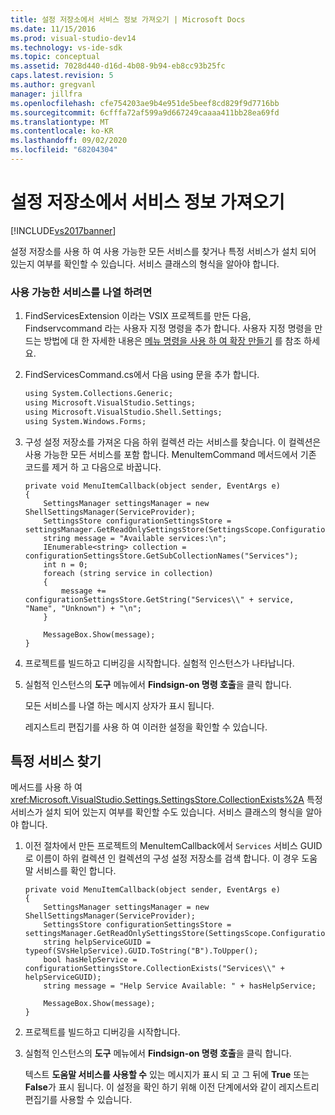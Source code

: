 ```yaml
---
title: 설정 저장소에서 서비스 정보 가져오기 | Microsoft Docs
ms.date: 11/15/2016
ms.prod: visual-studio-dev14
ms.technology: vs-ide-sdk
ms.topic: conceptual
ms.assetid: 7028d440-d16d-4b08-9b94-eb8cc93b25fc
caps.latest.revision: 5
ms.author: gregvanl
manager: jillfra
ms.openlocfilehash: cfe754203ae9b4e951de5beef8cd829f9d7716bb
ms.sourcegitcommit: 6cfffa72af599a9d667249caaaa411bb28ea69fd
ms.translationtype: MT
ms.contentlocale: ko-KR
ms.lasthandoff: 09/02/2020
ms.locfileid: "68204304"
---
```

# <a name="getting-service-information-from-the-settings-store"></a>설정 저장소에서 서비스 정보 가져오기
[!INCLUDE[vs2017banner](../includes/vs2017banner.md)]

설정 저장소를 사용 하 여 사용 가능한 모든 서비스를 찾거나 특정 서비스가 설치 되어 있는지 여부를 확인할 수 있습니다. 서비스 클래스의 형식을 알아야 합니다.  
  
### <a name="to-list-the-available-services"></a>사용 가능한 서비스를 나열 하려면  
  
1. FindServicesExtension 이라는 VSIX 프로젝트를 만든 다음, Findservcommand 라는 사용자 지정 명령을 추가 합니다. 사용자 지정 명령을 만드는 방법에 대 한 자세한 내용은 [메뉴 명령을 사용 하 여 확장 만들기](../extensibility/creating-an-extension-with-a-menu-command.md) 를 참조 하세요.  
  
2. FindServicesCommand.cs에서 다음 using 문을 추가 합니다.  
  
    ```vb  
    using System.Collections.Generic;  
    using Microsoft.VisualStudio.Settings;  
    using Microsoft.VisualStudio.Shell.Settings;  
    using System.Windows.Forms;  
    ```  
  
3. 구성 설정 저장소를 가져온 다음 하위 컬렉션 라는 서비스를 찾습니다. 이 컬렉션은 사용 가능한 모든 서비스를 포함 합니다. MenuItemCommand 메서드에서 기존 코드를 제거 하 고 다음으로 바꿉니다.  
  
    ```  
    private void MenuItemCallback(object sender, EventArgs e)  
    {  
        SettingsManager settingsManager = new ShellSettingsManager(ServiceProvider);  
        SettingsStore configurationSettingsStore = settingsManager.GetReadOnlySettingsStore(SettingsScope.Configuration);  
        string message = "Available services:\n";  
        IEnumerable<string> collection = configurationSettingsStore.GetSubCollectionNames("Services");  
        int n = 0;  
        foreach (string service in collection)  
        {  
            message += configurationSettingsStore.GetString("Services\\" + service, "Name", "Unknown") + "\n";  
        }  
  
        MessageBox.Show(message);  
    }  
    ```  
  
4. 프로젝트를 빌드하고 디버깅을 시작합니다. 실험적 인스턴스가 나타납니다.  
  
5. 실험적 인스턴스의 **도구** 메뉴에서 **Findsign-on 명령 호출**을 클릭 합니다.  
  
     모든 서비스를 나열 하는 메시지 상자가 표시 됩니다.  
  
     레지스트리 편집기를 사용 하 여 이러한 설정을 확인할 수 있습니다.  
  
## <a name="finding-a-specific-service"></a>특정 서비스 찾기  
 메서드를 사용 하 여 <xref:Microsoft.VisualStudio.Settings.SettingsStore.CollectionExists%2A> 특정 서비스가 설치 되어 있는지 여부를 확인할 수도 있습니다. 서비스 클래스의 형식을 알아야 합니다.  
  
1. 이전 절차에서 만든 프로젝트의 MenuItemCallback에서 `Services` 서비스 GUID로 이름이 하위 컬렉션 인 컬렉션의 구성 설정 저장소를 검색 합니다. 이 경우 도움말 서비스를 확인 합니다.  
  
    ```  
    private void MenuItemCallback(object sender, EventArgs e)  
    {  
        SettingsManager settingsManager = new ShellSettingsManager(ServiceProvider);  
        SettingsStore configurationSettingsStore = settingsManager.GetReadOnlySettingsStore(SettingsScope.Configuration);  
        string helpServiceGUID = typeof(SVsHelpService).GUID.ToString("B").ToUpper();  
        bool hasHelpService = configurationSettingsStore.CollectionExists("Services\\" + helpServiceGUID);  
        string message = "Help Service Available: " + hasHelpService;  
  
        MessageBox.Show(message);  
    }  
    ```  
  
2. 프로젝트를 빌드하고 디버깅을 시작합니다.  
  
3. 실험적 인스턴스의 **도구** 메뉴에서 **Findsign-on 명령 호출**을 클릭 합니다.  
  
     텍스트 **도움말 서비스를 사용할 수**  있는 메시지가 표시 되 고 그 뒤에 **True** 또는 **False**가 표시 됩니다. 이 설정을 확인 하기 위해 이전 단계에서와 같이 레지스트리 편집기를 사용할 수 있습니다.

